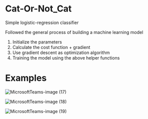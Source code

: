 # Cat-Or-Not_Cat
Simple logistic-regression classifier

Followed the general process of building a machine learning model
1. Initialize the parameters
2. Calculate the cost function + gradient
3. Use gradient descent as optimization algorithm
4. Training the model using the above helper functions

# Examples

![MicrosoftTeams-image (17)](https://user-images.githubusercontent.com/86504006/216800445-f9bff13a-529c-43ab-9ec7-a05acd153b2a.png)

![MicrosoftTeams-image (18)](https://user-images.githubusercontent.com/86504006/216800452-eae77f4a-42be-4759-acf6-a10adaca8bec.png)

![MicrosoftTeams-image (19)](https://user-images.githubusercontent.com/86504006/216800461-8343a130-78f8-4959-bcd2-7c460f8d74bd.png)
